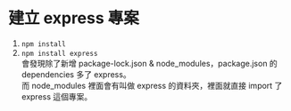 # 建立 express 專案

1. `npm install`
2. `npm install express`  
   會發現除了新增 package-lock.json & node_modules，package.json 的 dependencies 多了 express。  
   而 node_modules 裡面會有叫做 express 的資料夾，裡面就直接 import 了 express 這個專案。
